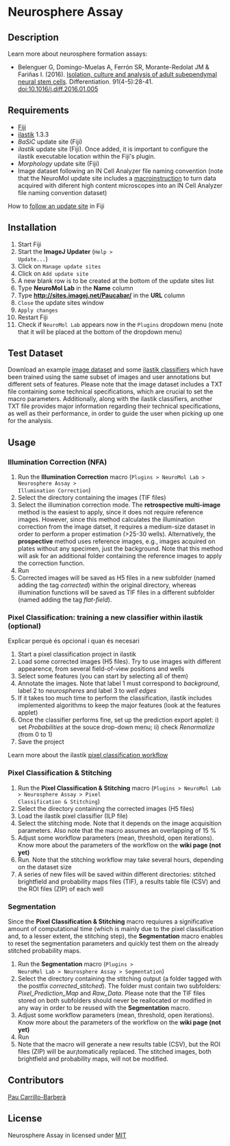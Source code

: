# Neurosphere Assay

## Description


Learn more about neurosphere formation assays:

* Belenguer G, Domingo-Muelas A, Ferrón SR, Morante-Redolat JM & Fariñas I. (2016). [Isolation, culture and analysis of adult subependymal neural stem cells](https://www.sciencedirect.com/science/article/pii/S0301468116300044?via%3Dihub). Differentiation. 91(4-5):28-41. [doi:10.1016/j.diff.2016.01.005](https://www.sciencedirect.com/science/article/pii/S0301468116300044?via%3Dihub)

## Requirements

* [Fiji](https://fiji.sc/)
* [ilastik](https://www.ilastik.org/) 1.3.3
* _BaSiC_ update site (Fiji)
* _ilastik_ update site (Fiji). Once added, it is important to configure the ilastik executable location within the Fiji's plugin.
* _Morphology_ update site (Fiji)
* Image dataset following an IN Cell Analyzer file naming convention (note that the NeuroMol update site includes a [macroinstruction](https://github.com/paucabar/other_macros) to turn data acquired with diferent high content microscopes into an IN Cell Analyzer file naming convention dataset)

How to [follow an update site](https://imagej.net/Following_an_update_site) in Fiji

## Installation

1. Start Fiji
2. Start the **ImageJ Updater** (<code>Help > Update...</code>)
3. Click on <code>Manage update sites</code>
4. Click on <code>Add update site</code>
5. A new blank row is to be created at the bottom of the update sites list
6. Type **NeuroMol Lab** in the **Name** column
7. Type **http://sites.imagej.net/Paucabar/** in the **URL** column
8. <code>Close</code> the update sites window
9. <code>Apply changes</code>
10. Restart Fiji
11. Check if <code>NeuroMol Lab</code> appears now in the <code>Plugins</code> dropdown menu (note that it will be placed at the bottom of the dropdown menu)

## Test Dataset

Download an example [image dataset](https://drive.google.com/drive/folders/1W_UDxg4mbQ1qNeZo1tPUezNgmZxtMwkv?usp=sharing) and some [ilastik classifiers](https://drive.google.com/drive/folders/1mgT7NOzUn5zvgJp47WbMRDCNR9f6efXg?usp=sharing) which have been trained using the same subset of images and user annotations but different sets of features. Please note that the image dataset includes a TXT file containing some technical specifications, which are crucial to set the macro parameters. Additionally, along with the ilastik classifiers, another TXT file provides major information regarding their technical specifications, as well as their performance, in order to guide the user when picking up one for the analysis.

## Usage

### Illumination Correction (NFA)

1. Run the **Illumination Correction** macro (<code>Plugins > NeuroMol Lab > Neurosphere Assay > Illumination Correction</code>)
2. Select the directory containing the images (TIF files)
3. Select the illumination correction mode. The **retrospective multi-image** method is the easiest to apply, since it does not require reference images. However, since this method calculates the illumination correction from the image datset, it requires a medium-size dataset in order to perform a proper estimation (>25-30 wells). Alternatively, the **prospective** method uses reference images, e.g., images acquired on plates without any specimen, just the background. Note that this method will ask for an additional folder containing the reference images to apply the correction function. 
4. Run
5. Corrected images will be saved as H5 files in a new subfolder (named adding the tag _corrected_) within the original directory, whereas illumination functions will be saved as TIF files in a different subfolder (named adding the tag _flat-field_).

### Pixel Classification: training a new classifier within ilastik (optional)

Explicar perquè és opcional i quan és necesari

1. Start a pixel classification project in ilastik
2. Load some corrected images (H5 files). Try to use images with different appearence, from several field-of-view positions and wells
3. Select some features (you can start by selecting all of them)
4. Annotate the images. Note that label 1 must correspond to _background_, label 2 to _neurospheres_ and label 3 to _well edges_
5. If it takes too much time to perform the classification, ilastik includes implemented algorithms to keep the major features (look at the features applet)
5. Once the classifier performs fine, set up the prediction export applet: i) set _Probabilities_ at the souce drop-down menu; ii) check _Renormalize_ (from 0 to 1)
6. Save the project

Learn more about the ilastik [pixel classification workflow](https://www.ilastik.org/documentation/pixelclassification/pixelclassification)

### Pixel Classification & Stitching

1. Run the **Pixel Classification & Stitching** macro (<code>Plugins > NeuroMol Lab > Neurosphere Assay > Pixel Classification & Stitching</code>)
2. Select the directory containing the corrected images (H5 files)
3. Load the ilastik pixel classifier (ILP file)
4. Select the stitching mode. Note that it depends on the image acquisition parameters. Also note that the macro assumes an overlapping of 15 %
5. Adjust some workflow parameters (mean, threshold, open iterations). Know more about the parameters of the workflow on the **wiki page (not yet)**
6. Run. Note that the stitching workflow may take several hours, depending on the dataset size
7. A series of new files will be saved within different directories: stitched brightfield and probability maps files (TIF), a results table file (CSV) and the ROI files (ZIP) of each well

### Segmentation

Since the **Pixel Classification & Stitching** macro requiures a significative amount of computational time (which is mainly due to the pixel classification and, to a lesser extent, the stitching step), the **Segmentation** macro enables to reset the segmentation parameters and quickly test them on the already stitched probability maps.

1. Run the **Segmentation** macro (<code>Plugins > NeuroMol Lab > Neurosphere Assay > Segmentation</code>)
2. Select the directory containing the stitching output (a folder tagged with the postfix _corrected_stitched_). The folder must contain two subfolders: _Pixel_Prediction_Map_ and _Raw_Data_. Please note that the TIF files stored on both subfolders should never be reallocated or modified in any way in order to be reused with the **Segmentation** macro.
3. Adjust some workflow parameters (mean, threshold, open iterations). Know more about the parameters of the workflow on the **wiki page (not yet)**
4. Run
5. Note that the macro will generate a new results table (CSV), but the ROI files (ZIP) will be aur¡tomatically replaced. The stitched images, both brightfield and probability maps, will not be modified.

## Contributors

[Pau Carrillo-Barberà](https://github.com/paucabar)

## License

Neurosphere Assay in licensed under [MIT](https://imagej.net/MIT)
